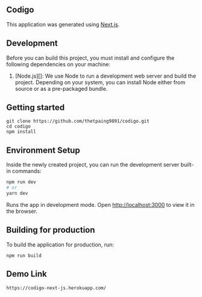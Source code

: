 ## Codigo

This application was generated using [Next.js](https://nextjs.org/).

## Development

Before you can build this project, you must install and configure the following dependencies on your machine:

1. [Node.js][]: We use Node to run a development web server and build the project.
   Depending on your system, you can install Node either from source or as a pre-packaged bundle.

## Getting started

```
git clone https://github.com/thetpaing9891/codigo.git
cd codigo
npm install
```

## Environment Setup

Inside the newly created project, you can run the development server built-in commands:

```bash
npm run dev
# or
yarn dev
```

Runs the app in development mode.
Open [http://localhost:3000](http://localhost:3000) to view it in the browser.

## Building for production

To build the application for production, run:

```
npm run build
```

## Demo Link

```
https://codigo-next-js.herokuapp.com/
```
